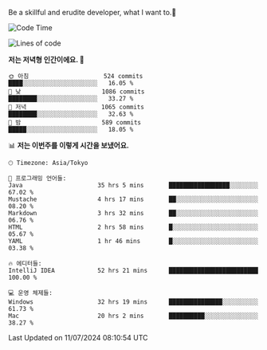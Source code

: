 Be a skillful and erudite developer, what I want to.👶

<!--START_SECTION:waka-->
![Code Time](http://img.shields.io/badge/Code%20Time-1%2C045%20hrs%2022%20mins-blue)

![Lines of code](https://img.shields.io/badge/%EC%A0%80%EB%8A%94%20%EC%97%AC%ED%83%9C%EA%B9%8C%EC%A7%80%20-2.7%20million%20%EC%A4%84%EC%9D%98%20%EC%BD%94%EB%93%9C%EB%A5%BC%20%EC%9E%91%EC%84%B1%ED%96%88%EC%96%B4%EC%9A%94.-blue)

**저는 저녁형 인간이에요. 🦉** 

```text
🌞 아침                     524 commits         ████░░░░░░░░░░░░░░░░░░░░░   16.05 % 
🌆 낮　                     1086 commits        ████████░░░░░░░░░░░░░░░░░   33.27 % 
🌃 저녁                     1065 commits        ████████░░░░░░░░░░░░░░░░░   32.63 % 
🌙 밤　                     589 commits         █████░░░░░░░░░░░░░░░░░░░░   18.05 % 
```


📊 **저는 이번주를 이렇게 시간을 보냈어요.** 

```text
🕑︎ Timezone: Asia/Tokyo

💬 프로그래밍 언어들: 
Java                     35 hrs 5 mins       █████████████████░░░░░░░░   67.02 % 
Mustache                 4 hrs 17 mins       ██░░░░░░░░░░░░░░░░░░░░░░░   08.20 % 
Markdown                 3 hrs 32 mins       ██░░░░░░░░░░░░░░░░░░░░░░░   06.76 % 
HTML                     2 hrs 58 mins       █░░░░░░░░░░░░░░░░░░░░░░░░   05.67 % 
YAML                     1 hr 46 mins        █░░░░░░░░░░░░░░░░░░░░░░░░   03.38 % 

🔥 에디터들: 
IntelliJ IDEA            52 hrs 21 mins      █████████████████████████   100.00 % 

💻 운영 체제들: 
Windows                  32 hrs 19 mins      ███████████████░░░░░░░░░░   61.73 % 
Mac                      20 hrs 2 mins       ██████████░░░░░░░░░░░░░░░   38.27 % 
```


 Last Updated on 11/07/2024 08:10:54 UTC
<!--END_SECTION:waka-->
